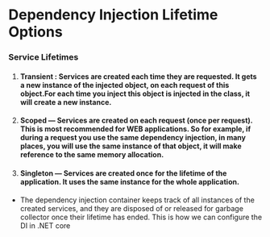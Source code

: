 # Dependency Injection Lifetime Options

### Service Lifetimes
1. #### Transient : Services are created each time they are requested. It gets a new instance of the injected object, on each request of this object.For each time you inject this object is injected in the class, it will create a new instance.
2. #### Scoped — Services are created on each request (once per request). This is most recommended for WEB applications. So for example, if during a request you use the same dependency injection, in many places, you will use the same instance of that object, it will make reference to the same memory allocation.
3. #### Singleton — Services are created once for the lifetime of the application. It uses the same instance for the whole application.

- The dependency injection container keeps track of all instances of the created services, and they are disposed of or released for garbage collector once their lifetime has ended. This is how we can configure the DI in .NET core



